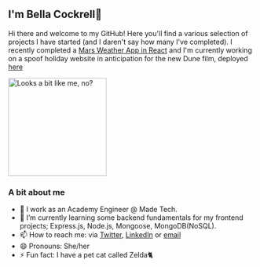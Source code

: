 ## I'm Bella Cockrell👋 

Hi there and welcome to my GitHub! Here you'll find a various selection of projects I have started (and I daren't say how many I've completed). I recently completed a <a href="https://mars-daily-weather-app.netlify.app/">Mars Weather App in React</a> and I'm currently working on a spoof holiday website in anticipation for the new Dune film, deployed <a href="https://arrakis-adventures.netlify.app/">here</a>

<img src='https://avataaars.io/?avatarStyle=Transparent&topType=LongHairMiaWallace&accessoriesType=Blank&hairColor=BrownDark&facialHairType=Blank&clotheType=CollarSweater&clotheColor=Black&eyeType=Default&eyebrowType=RaisedExcitedNatural&mouthType=Smile&skinColor=Light' alt='Looks a bit like me, no?' width='200px'/>

### A bit about me
<ul>
<li>🤖 I work as an Academy Engineer @ Made Tech.</li>
<li>🌱 I’m currently learning some backend fundamentals for my frontend projects; Express.js, Node.js, Mongoose, MongoDB(NoSQL).</li>
  <li>📫 How to reach me: via <a href='https://twitter.com/heybellac'>Twitter</a>, <a href='https://www.linkedin.com/in/bella-cockrell/'>LinkedIn</a> or <a href='mailto: hello@bellacockrell.com'>email</a></li>
<li>😄 Pronouns: She/her</li>
<li>⚡ Fun fact: I have a pet cat called Zelda🐈 </li> 
</ul>
